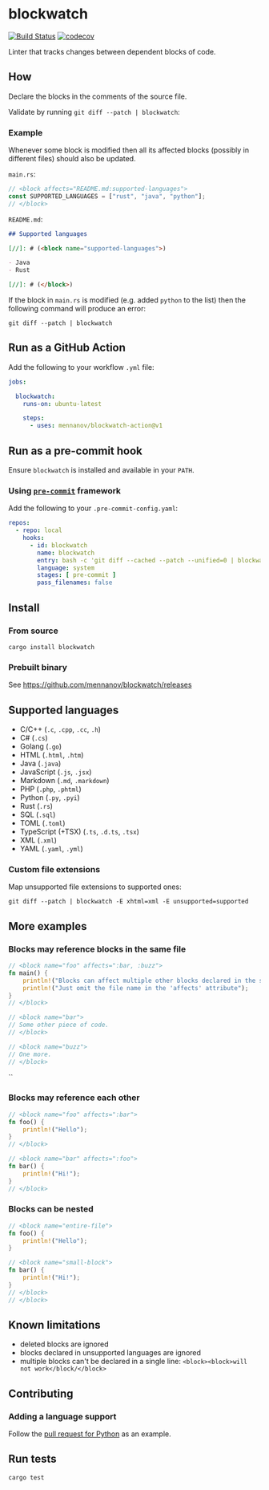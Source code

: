 # blockwatch

[![Build Status](https://github.com/mennanov/blockwatch/actions/workflows/rust.yml/badge.svg)](https://github.com/mennanov/blockwatch/actions)
[![codecov](https://codecov.io/gh/mennanov/blockwatch/graph/badge.svg?token=LwUfGTZ551)](https://codecov.io/gh/mennanov/blockwatch)

Linter that tracks changes between dependent blocks of code.

## How

Declare the blocks in the comments of the source file.

Validate by running `git diff --patch | blockwatch`:

### Example

Whenever some block is modified then all its affected blocks (possibly in different files) should also be updated.

`main.rs`:

```rust
// <block affects="README.md:supported-languages">
const SUPPORTED_LANGUAGES = ["rust", "java", "python"];
// </block>
```

`README.md`:

```markdown
## Supported languages

[//]: # (<block name="supported-languages">)

- Java
- Rust

[//]: # (</block>)

```

If the block in `main.rs` is modified (e.g. added `python` to the list) then the following command will produce an
error:

```shell
git diff --patch | blockwatch
```

## Run as a GitHub Action

Add the following to your workflow `.yml` file:

```yaml
jobs:

  blockwatch:
    runs-on: ubuntu-latest

    steps:
      - uses: mennanov/blockwatch-action@v1
```

## Run as a pre-commit hook

Ensure `blockwatch` is installed and available in your `PATH`.

### Using [`pre-commit`](https://pre-commit.com/) framework

Add the following to your `.pre-commit-config.yaml`:

```yaml
repos:
  - repo: local
    hooks:
      - id: blockwatch
        name: blockwatch
        entry: bash -c 'git diff --cached --patch --unified=0 | blockwatch'
        language: system
        stages: [ pre-commit ]
        pass_filenames: false
```

## Install

### From source

```shell
cargo install blockwatch
```

### Prebuilt binary

See https://github.com/mennanov/blockwatch/releases

## Supported languages

[//]: # (<block name="supported-languages">)

- C/C++ (`.c`, `.cpp`, `.cc`, `.h`)
- C# (`.cs`)
- Golang (`.go`)
- HTML (`.html`, `.htm`)
- Java (`.java`)
- JavaScript (`.js`, `.jsx`)
- Markdown (`.md`, `.markdown`)
- PHP (`.php`, `.phtml`)
- Python (`.py`, `.pyi`)
- Rust (`.rs`)
- SQL (`.sql`)
- TOML (`.toml`)
- TypeScript (+TSX) (`.ts`, `.d.ts`, `.tsx`)
- XML (`.xml`)
- YAML (`.yaml`, `.yml`)

### Custom file extensions

Map unsupported file extensions to supported ones:

```shell
git diff --patch | blockwatch -E xhtml=xml -E unsupported=supported
```

[//]: # (</block>)

## More examples

### Blocks may reference blocks in the same file

```rust
// <block name="foo" affects=":bar, :buzz">
fn main() {
    println!("Blocks can affect multiple other blocks declared in the same file");
    println!("Just omit the file name in the 'affects' attribute");
}
// </block>

// <block name="bar">
// Some other piece of code.
// </block>

// <block name="buzz">
// One more.
// </block>
```

``

### Blocks may reference each other

```rust
// <block name="foo" affects=":bar">
fn foo() {
    println!("Hello");
}
// </block>

// <block name="bar" affects=":foo">
fn bar() {
    println!("Hi!");
}
// </block>
```

### Blocks can be nested

```rust
// <block name="entire-file">
fn foo() {
    println!("Hello");
}

// <block name="small-block">
fn bar() {
    println!("Hi!");
}
// </block>
// </block>
```

## Known limitations

- deleted blocks are ignored
- blocks declared in unsupported languages are ignored
- multiple blocks can't be declared in a single line: `<block><block>will not work</block/</block>`

## Contributing

### Adding a language support

Follow the [pull request for Python](https://github.com/mennanov/blockwatch/pull/2) as an example.

## Run tests

```shell
cargo test
```